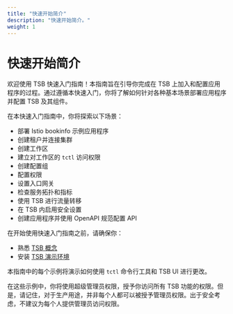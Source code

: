 ```yaml
---
title: "快速开始简介"
description: "快速开始简介。"
weight: 1
---
```


#  快速开始简介

欢迎使用 TSB 快速入门指南！本指南旨在引导你完成在 TSB 上加入和配置应用程序的过程。通过遵循本快速入门，你将了解如何针对各种基本场景部署应用程序并配置 TSB 及其组件。

在本快速入门指南中，你将探索以下场景：

- 部署 Istio bookinfo 示例应用程序
- 创建租户并连接集群
-  创建工作区
- 建立对工作区的 `tctl` 访问权限
- 创建配置组
-  配置权限
- 设置入口网关
- 检查服务拓扑和指标
- 使用 TSB 进行流量转移
- 在 TSB 内启用安全设置
- 创建应用程序并使用 OpenAPI 规范配置 API

在开始使用快速入门指南之前，请确保你：

- 熟悉 [TSB 概念](../../concepts/)
- 安装 [TSB 演示环境](../../setup/self-managed/demo-installation)

本指南中的每个示例将演示如何使用 `tctl` 命令行工具和 TSB UI 进行更改。

在这些示例中，你将使用超级管理员权限，授予你访问所有 TSB 功能的权限。但是，请记住，对于生产用途，并非每个人都可以被授予管理员权限。出于安全考虑，不建议为每个人提供管理员访问权限。
